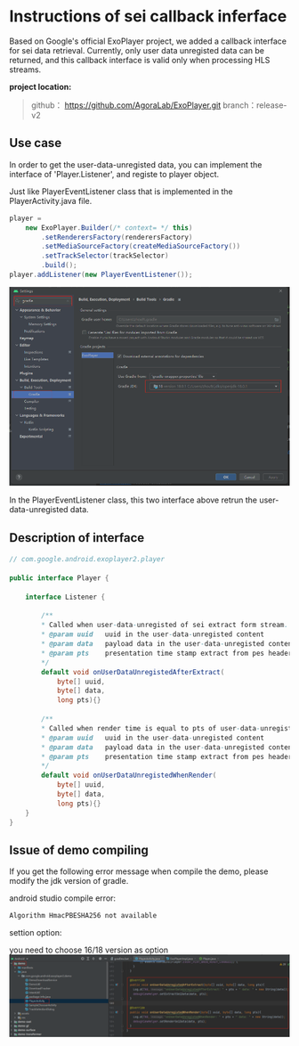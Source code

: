 # Instructions of sei callback inferface


Based on Google's official ExoPlayer project, we added a callback interface for sei data retrieval. Currently, only user data unregisted data can be returned, and this callback interface is valid only when processing HLS streams.

**project location:**

>github： https://github.com/AgoraLab/ExoPlayer.git
>branch：release-v2 

## Use case 

In order to get the user-data-unregisted data, you can implement the interface of 'Player.Listener', and registe to player object.

Just like PlayerEventListener class that is implemented in the PlayerActivity.java file.

```java
player =
    new ExoPlayer.Builder(/* context= */ this)
        .setRenderersFactory(renderersFactory)
        .setMediaSourceFactory(createMediaSourceFactory())
        .setTrackSelector(trackSelector)
        .build();
player.addListener(new PlayerEventListener());
```

![](./images/gradle-jdk-version.png)

In the PlayerEventListener class, this two interface above retrun the user-data-unregisted data.

## Description of interface

```java
// com.google.android.exoplayer2.player

public interface Player {

    interface Listener {

        /**
        * Called when user-data-unregisted of sei extract form stream. current only valid for hls
        * @param uuid   uuid in the user-data-unregisted content
        * @param data   payload data in the user-data-unregisted content
        * @param pts    presentation time stamp extract from pes header of hls 
        */
        default void onUserDataUnregistedAfterExtract(
            byte[] uuid, 
            byte[] data,
            long pts){}

        /**
        * Called when render time is equal to pts of user-data-unregisted. current only valid for hls
        * @param uuid   uuid in the user-data-unregisted content
        * @param data   payload data in the user-data-unregisted content
        * @param pts    presentation time stamp extract from pes header of hls 
        */
        default void onUserDataUnregistedWhenRender(
            byte[] uuid, 
            byte[] data, 
            long pts){}
    }
}
```


## Issue of demo compiling 

If you get the following error message when compile the demo, please modify the jdk version of gradle.

android studio compile error:
```sh
Algorithm HmacPBESHA256 not available
```

settion option:

you need to choose 16/18 version as option
![](./images/sei-interface.png)







